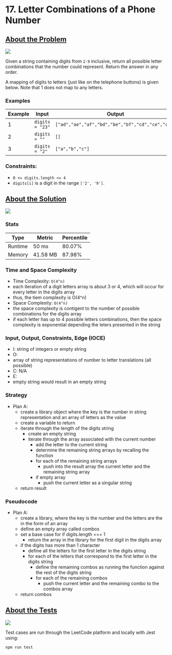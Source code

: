 # 17. Letter Combinations of a Phone Number

## <a href='https://leetcode.com/problems/letter-combinations-of-a-phone-number/'>About the Problem</a>

<img src='https://img.shields.io/badge/LeetCode-FFA116.svg?style=for-the-badge&logo=LeetCode&logoColor=white' />

Given a string containing digits from `2-9` inclusive, return all possible letter combinations that the number could represent. Return the answer in any order.

A mapping of digits to letters (just like on the telephone buttons) is given below. Note that 1 does not map to any letters.

### Examples

| Example| Input | Output |
| --- | --- | --- |
| 1 | `digits = "23"` | `["ad","ae","af","bd","be","bf","cd","ce","cf"]` |
| 2 | `digits = ""` | `[]` |
| 3 | `digits = "2"` | `["a","b","c"]` |

### Constraints:

- `0 <= digits.length <= 4`
- `digits[i]` is a digit in the range `['2', '9']`.

## <a href='./letterCombinations.js'>About the Solution</a>

<img src='https://img.shields.io/badge/JavaScript-F7DF1E.svg?style=for-the-badge&logo=JavaScript&logoColor=black' />

### Stats
| Type | Metric | Percentile |
| --- | --- | --- |
| Runtime | 50 ms | 80.07% |
| Memory | 41.58 MB | 87.98% |

### Time and Space Complexity
 - Time Complexity: `O(4^n)`
  - each iteration of a digit letters array is about 3 or 4, which will occur for every letter in the digits array
  - thus, the tiem complexity is O(4^n)
 - Space Complexity: `O(4^n)`
  - the space complexity is contigent to the number of possible combinations for the digits array
  - if each letter has up to 4 possible letters combinations, then the space complexity is exponential depending the leters presented in the string

### Input, Output, Constraints, Edge (IOCE)

 - I: string of integers or empty string
 - O:
  - array of string representations of number to letter translations (all possible)
 - C: N/A
 - E:
  - empty string would result in an empty string

### Strategy
- Plan A:
  - create a library object where the key is the number in string representation and an array of letters as the value
  - create a variable to return
  - iterate through the length of the digits string
    - create an empty string
    - iterate through the array associated with the current number
      - add the letter to the current string
      - determine the remaining string arrays by recalling the function
      - for each of the remaining string arrays
        - push into the result array the current letter and the remaining string array
      - if empty array
        - push the current letter as a singular string
  - return result


### Pseudocode
- Plan A:
  - create a library, where the key is the number and the letters are the in the form of an array
  - define an empty array called combos
  - set a base case for if digits.length === 1
    - return the array in the library for the first digit in the digits array
  - if the digits has more than 1 character
    - define all the letters for the first letter in the digits string
    - for each of the letters that correspond to the first letter in the digits string
      - define the remaining combos as running the function against the rest of the digits string
      - for each of the remaining combos
        - push the current letter and the remaining combo to the combos array
  - return combos

## <a href='./letterCombinations.test.js'>About the Tests</a>

<img src='https://img.shields.io/badge/Jest-C21325.svg?style=for-the-badge&logo=Jest&logoColor=white' />

Test cases are run through the LeetCode platform and locally with Jest using:
```
npm run test
```